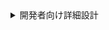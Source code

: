 <details>
  <summary>開発者向け詳細設計</summary>

```mermaid
erDiagram
  final {
    STRING account_id  "取引先ID"
    STRING contract_application_history_id  "契約申込履歴ID"
    STRING contract_application_product_history_id  "契約申込商品履歴ID"
    STRING hassei_sales_id  "発生売上ID"
    STRING related_hassei_sales_id  "関連する発生売上ID。親が存在しない場合はNULLとなる。"
    DATETIME action_tm  "発生日時"
    INTEGER offsetting_sales_price  "発生売上の合計"
    INTEGER offsetting_mae_kensu_count  "前工程件数の合計"
    INTEGER offsetting_ato_kensu_count  "後工程件数の合計"
    TIMESTAMP da_sys__created_at  "エクスポート時のタイムスタンプ"
    STRING da_sys__created_by  "エクスポート実行者"
  }
```

```
⚠️注意
今回は発生日を更新する対応は要件外だったので対応していない。
一般的な相殺処理では、処理を適用した日時で発生日を更新することが多い。
発生日が変化してしまう影響は未知なので、今後の検討材料になる可能性はある点は留意する必要がある。
```

:::note warn
警告
○○に注意してください。
:::

> [!WARNING]
> Critical content demanding immediate user attention due to potential risks.

| 発生売上ID | 関連発生売上ID | 発生日 | 前工程件数 | 発生売上 |
| :--- | :--- | :--- | ---: | ---: |
| $`\textcolor{red}{\text{a1610000009XdYHAA0}}`$ | | 2014-03-20 | 1 | 50000 |
| a1610000009XobfAAC | <span style="color: red">a1610000009XdYHAA0</span> | 2014-03-27 | -1 | -50000 |
| $${\color{red}[abc\]\(https://google.fr)}$$ | <h1 style="color: red">text</h1> | | | |

$`\textcolor{red}{\text{your text}}`$

$${\color{red}[abc\]\(https://google.fr)}$$

<h1 style="color: red">text</h1>

</details>
